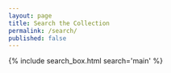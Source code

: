 ```yaml
---
layout: page
title: Search the Collection
permalink: /search/
published: false
---
```


{% include search_box.html search='main' %}
